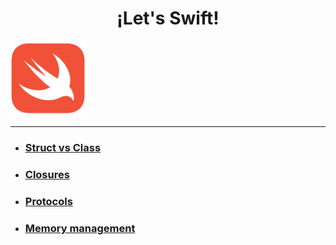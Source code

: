 <h1 align="center">¡Let's Swift!</h1>


<a href="https://developer.apple.com/swift/" target="_blank" rel="noreferrer"> <img src="https://raw.githubusercontent.com/devicons/devicon/master/icons/swift/swift-original.svg" alt="swift" width="120" height="120"/>

---

  * ### [Struct vs Class][1] ###
  * ### [Closures][2] ###
  * ### [Protocols][3] ###
  * ### [Memory management][4] ###
 
 [1]: https://github.com/Ces12ned/My_Swift-iOS_Learning_Path/tree/Struct-vs-Class
 
 [2]: https://github.com/Ces12ned/My_Swift-iOS_Learning_Path/tree/Closures
 
 [3]: https://github.com/Ces12ned/My_Swift-iOS_Learning_Path/tree/Protocols

 [4]: https://github.com/Ces12ned/My_Swift-iOS_Learning_Path/tree/Memory-Management
